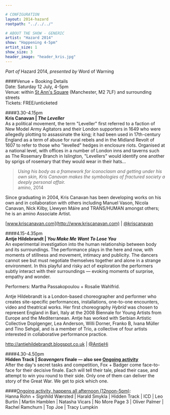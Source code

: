 ```yaml
---

# CONFIGURATION
layout: 2014-hazard
rootpath: "../../../"

# ABOUT THE SHOW - GENERIC
artist: "Hazard 2014"
show: "Happening 4-5pm"
artist_size: 1
show_size: 3
header_image: "header_kris.jpg"
---
```

*Part of* Hazard 2014, *presented by* Word of Warning       
     
####Venue + Booking Details        
Date: Saturday 12 July, 4-5pm       
Venue: within [St Ann's Square](http://bit.ly/1wrGmvW) (Manchester, M2 7LF) and surrounding streets         
Tickets: FREE/unticketed         
             
####3.30-4.15pm          
**Kris Canavan | *The Leveller***          
As a political movement, the term "Leveller" first referred to a faction of New Model Army Agitators and their London supporters in 1649 who were allegedly plotting to assassinate the king; it had been used in 17th-century England as a term of abuse for rural rebels and in the Midland Revolt of 1607 to refer to those who "levelled" hedges in enclosure riots. Organised at a national level, with offices in a number of London inns and taverns such as The Rosemary Branch in Islington, "Levellers" would identify one another by sprigs of rosemary that they would wear in their hats…                
                
>*Using his body as a framework for iconoclasm and getting under his own skin, Kris Canavan makes the symbologies of fractured society a deeply personal affair.*<br>amino, 2014               
              
Since graduating in 2004, Kris Canavan has been developing works on his own and in collaboration with others including Manuel Vason, Nicola Canavan, Nick Kilby, Llewyen Máire and TRANS/HUMAN amongst others; he is an amino Associate Artist.            
              
[www.kriscanavan.com](http://www.kriscanavan.com) | [@kriscanavan](http://twitter.com/kriscanavan)         
            
####4.15-4.35pm        
**Antje Hildebrandt | *You Make Me Want To Lose You***        
An experimental investigation into the human relationship between body and its surroundings. The performance plays in the here and now, with moments of stillness and movement, intimacy and publicity. The dancers cannot see but must negotiate themselves together and alone in a strange environment. In this playful and risky act of exploration the performers subtly interact with their surroundings — evoking moments of surprise, empathy and wonder.        
        
Performers: Martha Passakopoulou + Rosalie Wahlfrid.    
   
Antje Hildebrandt is a London-based choreographer and performer who creates site-specific performances, installations, one-to-one encounters, video and theatrical works. Her first choreography *Hybrid* was chosen to represent England in Bari, Italy at the 2008 Biennale for Young Artists from Europe and the Mediterranean. Antje has worked with Serbian Artistic Collective Doplgenger, Lea Anderson, Willi Dorner, Franko B, Ivana Müller and Tino Sehgal, and is a member of Trio, a collective of four artists interested in collaborative performance practice.     
         
<http://antjehildebrandt.blogspot.co.uk> | [@AntjeHi](http://twitter.com/AntjeHi)     
       
####4.30-4.50pm    
**Hidden Track | *Scavengers* finale — also see [Ongoing activity](/current/2014-hazard/ongoing)**        
After the day's secret tasks and competition, Fox + Badger come face-to-face for their decisive finale. Each will tell their tale, plead their case, and attempt to win you round to their side. Only one of them can deliver the story of the Great War. We get to pick which one.        
                  
####[Ongoing activity, happens all afternoon (12noon-5pm)](/current/2014-hazard/ongoing):                
Hanna Rohn + Signhild Wærsted | Harald Smykla | Hidden Track | ICD | Leo Burtin | Martin Hamblen | Natasha Vicars | No More Page 3 | Oliver Palmer | Rachel Ramchurn | Top Joe | Tracy Lumpkin

